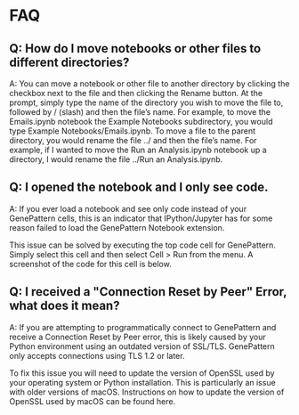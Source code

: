 # FAQ

## Q: How do I move notebooks or other files to different directories?

A: You can move a notebook or other file to another directory by
clicking the checkbox next to the file and then clicking the Rename
button. At the prompt, simply type the name of the directory you wish to
move the file to, followed by / (slash) and then the file’s name. For
example, to move the Emails.ipynb notebook the Example Notebooks
subdirectory, you would type Example Notebooks/Emails.ipynb. To move a
file to the parent directory, you would rename the file ../ and then the
file’s name. For example, if I wanted to move the Run an Analysis.ipynb
notebook up a directory, I would rename the file ../Run an
Analysis.ipynb.

## Q: I opened the notebook and I only see code.

A: If you ever load a notebook and see only code instead of your
GenePattern cells, this is an indicator that IPython/Jupyter has for
some reason failed to load the GenePattern Notebook extension.

This issue can be solved by executing the top code cell for GenePattern.
Simply select this cell and then select Cell &gt; Run from the menu. A
screenshot of the code for this cell is below.

## Q: I received a "Connection Reset by Peer" Error, what does it mean?

A: If you are attempting to programmatically connect to GenePattern and
receive a Connection Reset by Peer error, this is likely caused by your
Python environment using an outdated version of SSL/TLS. GenePattern
only accepts connections using TLS 1.2 or later.

To fix this issue you will need to update the version of OpenSSL used by
your operating system or Python installation. This is particularly an
issue with older versions of macOS. Instructions on how to update the
version of OpenSSL used by macOS can be found here.
